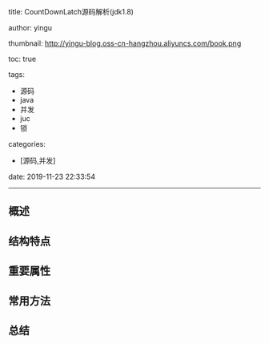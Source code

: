 title: CountDownLatch源码解析(jdk1.8)

author: yingu

thumbnail: http://yingu-blog.oss-cn-hangzhou.aliyuncs.com/book.png

toc: true 

tags:

  - 源码
  - java
  - 并发
  - juc
  - 锁

categories: 

  - [源码,并发] 

date: 2019-11-23 22:33:54

---

## 概述

<!--more-->

## 结构特点

## 重要属性

## 常用方法

## 总结